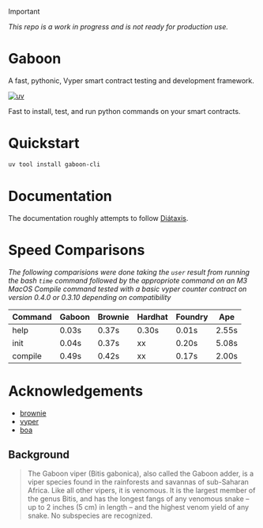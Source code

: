 >[!IMPORTANT]
> *This repo is a work in progress and is not ready for production use.*

# Gaboon

A fast, pythonic, Vyper smart contract testing and development framework.

[![uv](https://img.shields.io/endpoint?url=https://raw.githubusercontent.com/astral-sh/uv/main/assets/badge/v0.json)](https://github.com/astral-sh/uv)

<!-- <p align="center">
    <br />
    <a href="https://cyfrin.io/">
        <img src="./img/gaboon-logo.png" width="250" alt=""/></a>
    <br />
</p> -->

Fast to install, test, and run python commands on your smart contracts.

# Quickstart


```bash
uv tool install gaboon-cli
```

# Documentation

The documentation roughly attempts to follow [Diátaxis](https://diataxis.fr/).

# Speed Comparisons

*The following comparisions were done taking the `user` result from running the bash `time` command followed by the appropriote command on an M3 MacOS*
*Compile command tested with a basic vyper counter contract on version 0.4.0 or 0.3.10 depending on compatibility*


| Command | Gaboon | Brownie | Hardhat | Foundry | Ape   |
| ------- | ------ | ------- | ------- | ------- | ----- |
| help    | 0.03s  | 0.37s   | 0.30s   | 0.01s   | 2.55s |
| init    | 0.04s  | 0.37s   | xx      | 0.20s   | 5.08s |
| compile | 0.49s  | 0.42s   | xx      | 0.17s   | 2.00s |


# Acknowledgements 

- [brownie](https://github.com/eth-brownie/brownie)
- [vyper](https://github.com/vyperlang/vyper)
- [boa](https://github.com/vyperlang/titanoboa)

## Background

> The Gaboon viper (Bitis gabonica), also called the Gaboon adder, is a viper species found in the rainforests and savannas of sub-Saharan Africa. Like all other vipers, it is venomous. It is the largest member of the genus Bitis, and has the longest fangs of any venomous snake – up to 2 inches (5 cm) in length – and the highest venom yield of any snake. No subspecies are recognized.